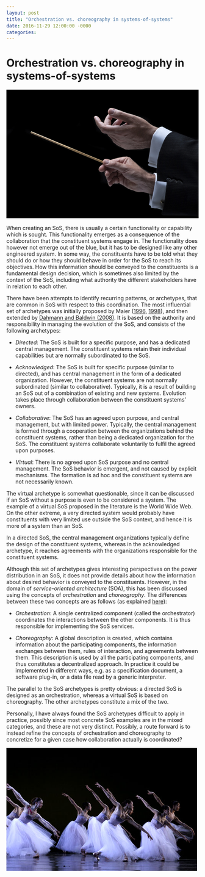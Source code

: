```yaml
---
layout: post
title: "Orchestration vs. choreography in systems-of-systems"
date: 2016-11-29 12:00:00 -0000
categories:
---
```


Orchestration vs. choreography in systems-of-systems
====================================================

![Orchestration](/assets/orchestration2.jpg)

When creating an SoS, there is usually a certain functionality or capability which is sought. This functionality emerges as a consequence of the collaboration that the constituent systems engage in. The functionality does however not emerge out of the blue, but it has to be designed like any other engineered system. In some way, the constituents have to be told what they should do or how they should behave in order for the SoS to reach its objectives. How this information should be conveyed to the constituents is a fundamental design decision, which is sometimes also limited by the context of the SoS, including what authority the different stakeholders have in relation to each other.

There have been attempts to identify recurring patterns, or archetypes, that are common in SoS with respect to this coordination. The most influential set of archetypes was initially proposed by Maier ([1996](https://archive.is/Rcc6e), [1998](https://www.google.se/url?sa=t&rct=j&q=&esrc=s&source=web&cd=1&cad=rja&uact=8&ved=0ahUKEwjT7Z7pqc3QAhUGKMAKHYGHBUgQFggiMAA&url=https%3A%2F%2Fwww.researchgate.net%2Ffile.PostFileLoader.html%3Fid%3D54db580fd5a3f2265f8b4609%26assetKey%3DAS%253A273698123124736%25401442266126003&usg=AFQjCNHkvDHWf8OeNK163ABx11GRMpfNpw)), and then extended by [Dahmann and Baldwin (2008)](http://ieeexplore.ieee.org/document/4518994/). It is based on the authority and responsibility in managing the evolution of the SoS, and consists of the following archetypes:

*   _Directed_: The SoS is built for a specific purpose, and has a dedicated central management. The constituent systems retain their individual capabilities but are normally subordinated to the SoS.

*   _Acknowledged_: The SoS is built for specific purpose (similar to directed), and has central management in the form of a dedicated organization. However, the constituent systems are not normally subordinated (similar to collaborative). Typically, it is a result of building an SoS out of a combination of existing and new systems. Evolution takes place through collaboration between the constituent systems’ owners.

*   _Collaborative_: The SoS has an agreed upon purpose, and central management, but with limited power. Typically, the central management is formed through a cooperation between the organizations behind the constituent systems, rather than being a dedicated organization for the SoS. The constituent systems collaborate voluntarily to fulfil the agreed upon purposes.

*   _Virtual_: There is no agreed upon SoS purpose and no central management. The SoS behavior is emergent, and not caused by explicit mechanisms. The formation is ad hoc and the constituent systems are not necessarily known.

The virtual archetype is somewhat questionable, since it can be discussed if an SoS without a purpose is even to be considered a system. The example of a virtual SoS proposed in the literature is the World Wide Web. On the other extreme, a very directed system would probably have constituents with very limited use outside the SoS context, and hence it is more of a system than an SoS.

In a directed SoS, the central management organizations typically define the design of the constituent systems, whereas in the acknowledged archetype, it reaches agreements with the organizations responsible for the constituent systems.

Although this set of archetypes gives interesting perspectives on the power distribution in an SoS, it does not provide details about how the information about desired behavior is conveyed to the constituents. However, in the domain of _service-oriented architecture_ (SOA), this has been discussed using the concepts of _orchestration_ and _choreography_. The differences between these two concepts are as follows (as explained [here](http://stackoverflow.com/questions/4127241/orchestration-vs-choreography)):

*   _Orchestration_: A single centralized component (called the orchestrator) coordinates the interactions between the other components. It is thus responsible for implementing the SoS services.

*   _Choreography_: A global description is created, which contains information about the participating components, the information exchanges between them, rules of interaction, and agreements between them. This description is used by all the participating components, and thus constitutes a decentralized approach. In practice it could be implemented in different ways, e.g. as a specification document, a software plug-in, or a data file read by a generic interpreter.

The parallel to the SoS archetypes is pretty obvious: a directed SoS is designed as an orchestration, whereas a virtual SoS is based on choreography. The other archetypes constitute a mix of the two.

Personally, I have always found the SoS archetypes difficult to apply in practice, possibly since most concrete SoS examples are in the mixed categories, and these are not very distinct. Possibly, a route forward is to instead refine the concepts of orchestration and choreography to concretize for a given case how collaboration actually is coordinated?

![Choreography](/assets/choreography.jpg)